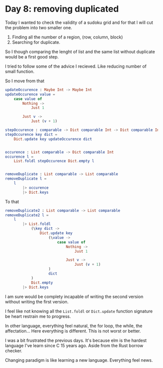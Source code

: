 # Day 8: removing duplicated

Today I wanted to check the validity of a sudoku grid and for that I will cut the problem into two smaller one. 
1. Finding all the number of a region, (row, column, block)
2. Searching for duplicate. 

So I though comparing the lenght of list and the same list without duplicate would be a first good step. 

I tried to follow some of the advice I recieved. Like reducing number of small function. 

So I move from that 


```elm
updateOccurence : Maybe Int -> Maybe Int
updateOccurence value =
    case value of
        Nothing ->
            Just 1

        Just v ->
            Just (v + 1)

stepOccurence : comparable -> Dict comparable Int -> Dict comparable Int
stepOccurence key dict =
    Dict.update key updateOccurence dict


occurence : List comparable -> Dict comparable Int
occurence l =
    List.foldl stepOccurence Dict.empty l


removeDuplicate : List comparable -> List comparable
removeDuplicate l =
    l
        |> occurence
        |> Dict.keys
```

To that 

```elm
removeDuplicate2 : List comparable -> List comparable
removeDuplicate2 l =
    l
        |> List.foldl
            (\key dict ->
                Dict.update key
                    (\value ->
                        case value of
                            Nothing ->
                                Just 1

                            Just v ->
                                Just (v + 1)
                    )
                    dict
            )
            Dict.empty
        |> Dict.keys
```


I am sure would be complety incapable of writing the second version without writing the first version. 

I feel like not knowing all the `List.foldl` or `Dict.update` function signature be heart restrain me to progress. 

In other language, everything feel natural, the for loop, the while, the affectation... Here everything is different. This is not worst or better. 

I was a bit frustrated the previous days. It's because elm is the hardest language I've learn since C 15 years ago. Aside from the Rust borrow checker.

Changing paradigm is like learning a new language. Everything feel news. 

